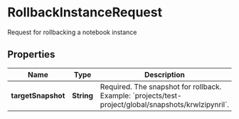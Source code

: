 

# RollbackInstanceRequest

Request for rollbacking a notebook instance

## Properties

| Name | Type | Description | Notes |
|------------ | ------------- | ------------- | -------------|
|**targetSnapshot** | **String** | Required. The snapshot for rollback. Example: &#x60;projects/test-project/global/snapshots/krwlzipynril&#x60;. |  [optional] |



